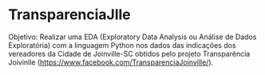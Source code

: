 # TransparenciaJlle
Objetivo: Realizar uma EDA (Exploratory Data Analysis ou Análise de Dados Exploratória) com a linguagem Python nos dados das indicações dos vereadores da Cidade de Joinville-SC obtidos pelo projeto Transparência Joivinlle (https://www.facebook.com/TransparenciaJoinville/).
